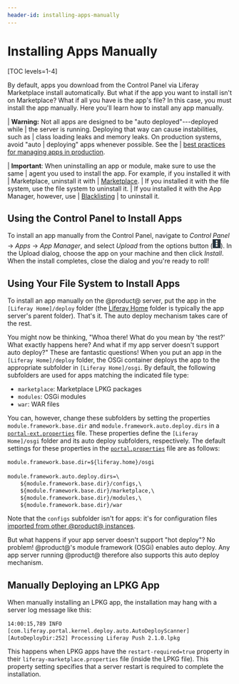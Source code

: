 ```yaml
---
header-id: installing-apps-manually
---
```


# Installing Apps Manually

[TOC levels=1-4]

By default, apps you download from the Control Panel via Liferay Marketplace
install automatically. But what if the app you want to install isn't on
Marketplace? What if all you have is the app's file? In this case, you must
install the app manually. Here you'll learn how to install any app manually. 

| **Warning:** Not all apps are designed to be "auto deployed"---deployed while 
| the server is running. Deploying that way can cause instabilities, such as
| class loading leaks and memory leaks. On production systems, avoid "auto
| deploying" apps whenever possible. See the
| [best practices for managing apps in production](/docs/7-2/user/-/knowledge_base/u/managing-and-configuring-apps#managing-apps-in-production).

| **Important**: When uninstalling an app or module, make sure to use the same
| agent you used to install the app. For example, if you installed it with
| Marketplace, uninstall it with
| [Marketplace](/docs/7-2/user/-/knowledge_base/u/using-the-liferay-marketplace).
| If you installed it with the file system, use the file system to uninstall it.
| If you installed it with the App Manager, however, use
| [Blacklisting](/docs/7-2/user/-/knowledge_base/u/blacklisting-osgi-bundles-and-components)
| to uninstall it.

## Using the Control Panel to Install Apps

To install an app manually from the Control Panel, navigate to *Control Panel*
&rarr; *Apps* &rarr; *App Manager*, and select *Upload* from the options button
(![Options](../../images/icon-options.png)). In the Upload dialog, choose the
app on your machine and then click *Install*. When the install completes, close
the dialog and you're ready to roll! 

## Using Your File System to Install Apps

To install an app manually on the @product@ server, put the app in the `[Liferay
Home]/deploy` folder (the [Liferay
Home](/docs/7-2/deploy/-/knowledge_base/d/liferay-home) folder is typically the
app server's parent folder). That's it. The auto deploy mechanism takes care of
the rest. 

You might now be thinking, "Whoa there! What do you mean by 'the rest?' What
exactly happens here? And what if my app server doesn't support auto deploy?"
These are fantastic questions! When you put an app in the `[Liferay
Home]/deploy` folder, the OSGi container deploys the app to the appropriate
subfolder in `[Liferay Home]/osgi`. By default, the following subfolders are
used for apps matching the indicated file type: 

-   `marketplace`: Marketplace LPKG packages
-   `modules`: OSGi modules
-   `war`: WAR files

You can, however, change these subfolders by setting the properties
`module.framework.base.dir` and `module.framework.auto.deploy.dirs` in a
[`portal-ext.properties`](/docs/7-2/deploy/-/knowledge_base/d/portal-properties)
file. These properties define the `[Liferay Home]/osgi`  folder and its auto
deploy subfolders, respectively. The default settings for  these properties in
the
[`portal.properties`](@platform-ref@/7.2-latest/propertiesdoc/portal.properties.html)
file are as follows: 

```properties
module.framework.base.dir=${liferay.home}/osgi

module.framework.auto.deploy.dirs=\
    ${module.framework.base.dir}/configs,\
    ${module.framework.base.dir}/marketplace,\
    ${module.framework.base.dir}/modules,\
    ${module.framework.base.dir}/war
```

Note that the `configs` subfolder isn't for apps: it's for configuration files 
[imported from other @product@ instances](/docs/7-2/user/-/knowledge_base/u/system-settings#exporting-and-importing-configurations). 

But what happens if your app server doesn't support "hot deploy"? No problem!
@product@'s module framework (OSGi) enables auto deploy. Any app server running
@product@ therefore also supports this auto deploy mechanism. 

## Manually Deploying an LPKG App

When manually installing an LPKG app, the installation may hang with a server 
log message like this: 

```
14:00:15,789 INFO  [com.liferay.portal.kernel.deploy.auto.AutoDeployScanner][AutoDeployDir:252] Processing Liferay Push 2.1.0.lpkg
```

This happens when LPKG apps have the `restart-required=true` property in their 
`liferay-marketplace.properties` file (inside the LPKG file). This property 
setting specifies that a server restart is required to complete the 
installation. 
